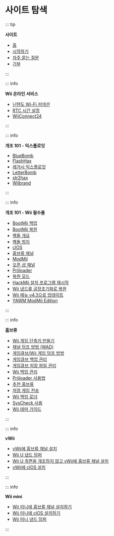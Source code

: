 # 사이트 탐색

::: tip

**사이트**

- [홈](/)
- [시작하기](get-started)
- [자주 묻는 질문](faq)
- [기부](donations)

:::

::: info

**Wii 온라인 서비스**

- [닌텐도 Wi-Fi 커넥션](nintendowfc)
- [RTC 시간 설정](wiiconnect24#updating-rtc-clock)
- [WiiConnect24](wiiconnect24)

:::

::: info

**개조 101 - 익스플로잇**

- [BlueBomb](bluebomb)
- [FlashHax](flashhax)
- [레거시 익스플로잇](legacy-exploits)
- [LetterBomb](letterbomb)
- [str2hax](str2hax)
- [Wilbrand](wilbrand)

:::

::: info

**개조 101 - Wii 필수품**

- [BootMii 백업](bootmii)
- [BootMii 복원](bootmiirecover)
- [벽돌 개요](bricks)
- [벽돌 방지](bricks#brick-prevention)
- [cIOS](cios)
- [홈브류 채널](hbc)
- [ModMii](modmii)
- [오픈 샵 채널](osc)
- [Priiloader](priiloader)
- [복원 모드](recovery-mode)
- [HackMii 설치 프로그램 재시작](hackmii)
- [Wii 낸드를 공장초기화로 복원](wii-factory-reset)
- [Wii 메뉴 v4.3으로 업데이트](update)
- [YAWM ModMii Edition](yawmme)

:::

::: info

**홈브류**

- [Wii 게임 단축키 만들기](wiigsc)
- [채널 덤프 방법 (WAD)](dump-wads)
- [게임큐브/Wii 게임 덤프 방법](dump-games)
- [게임큐브 백업 관리](gc-backups)
- [게임큐브 저장 파일 관리](gcsaves)
- [Wii 백업 관리](wii-backups)
- [Priiloader 사용법](priiloader-usage)
- [추천 홈브류](recommended-homebrew)
- [저장 게임 전송](transfer-saves)
- [Wii 백업 로더](wii-loaders)
- [SysCheck 사용](syscheck)
- [Wii 테마 가이드](themes)

:::

::: info

**vWii**

- [vWii에 홈브류 채널 설치](vwii-homebrew-channel)
- [Wii U 낸드 덤퍼](wiiu-nand-dumper)
- [Wii U 측면을 개조하지 않고 vWii에 홈브류 채널 설치](vwii-homebrew-channel-no-wiiu-mods)
- [vWii에 cIOS 설치](cios-vwii)

:::

::: info

**Wii mini**

- [Wii 미니에 홈브류 채널 설치하기](hbc-mini)
- [Wii 미니에 cIOS 설치하기](cios-mini)
- [Wii 미니 낸드 덤퍼](wnd-mini)

:::
